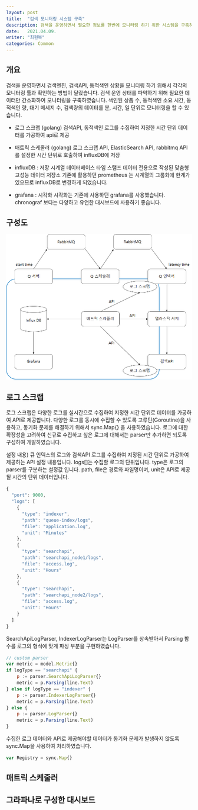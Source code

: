 ```yaml
---
layout: post
title:  "검색 모니터링 시스템 구축"
description: 검색을 운영하면서 필요한 정보를 한번에 모니터링 하기 위한 시스템을 구축하였습니다."
date:   2021.04.09.
writer: "최현복"
categories: Common
---
```


## 개요
검색을 운영하면서 검색엔진, 검색API, 동적색인 상황을 모니터링 하기 위해서 각각의 모니터링 툴과 확인하는 방법이 달랐습니다. 검색 운영 상태를 파악하기 위해 필요한 데이터만 간소화하여 모니터링을 구축하였습니다. 색인된 상품 수, 동적색인 소요 시간, 동적색인 량, 대기 메세지 수, 검색량의 데이터를 분, 시간, 일 단위로 모니터링을 할 수 있습니다.

- 로그 스크랩 (golang)
검색API, 동적색인 로그를 수집하여 지정한 시간 단위 데이터를 가공하여 api로 제공 

- 매트릭 스케줄러 (golang)
로그 스크랩 API, ElasticSearch API, rabbitmq API 를 설정한 시간 단위로 호출하여 influxDB에 저장

- influxDB : 저장
시계열 데이터베이스
타임 스탬프 데이터 전용으로 작성된 맞춤형 고성능 데이터 저장소
기존에 활용하던 prometheus 는 시계열의 그룹화에 한계가 있으므로 
influxDB로 변경하게 되었습니다.

- grafana : 시각화
시각화는 기존에 사용하던 grafana를 사용했습니다.
chronograf 보다는 다양하고 유연한 대시보드에 사용하기 좋습니다.

## 구성도
![/images/2021-04-09-Commom-Monitoring-System/system.png](/images/2021-04-09-Commom-Monitoring-System/system.png)

## 로그 스크랩
로그 스크랩은 다양한 로그를 실시간으로 수집하여 지정한 시간 단위로 데이터를 가공하여 API로 제공합니다.
다양한 로그를 동시에 수집할 수 있도록 고루틴(Goroutine)을 사용하고, 동기화 문제를 해결하기 위해서 sync.Map{} 을 사용하였습니다.
로그에 대한 확장성을 고려하여 신규로 수집하고 싶은 로그에 대해서는 parser만 추가하면 되도록 구성하여 개발하였습니다.

설정 내용)
큐 인덱스의 로그와 검색API 로그를 수집하여 지정된 시간 단위로 가공하여 제공하는 API 설정 내용입니다.
logs[]는 수집할 로그의 단위입니다.
type은 로그의 parser를 구분하는 설정값 입니다.
path, file은 경로와 파일명이며, unit은 API로 제공될 시간의 단위 데이터입니다.

```jsx
{
  "port": 9000,
  "logs": [
    {
      "type": "indexer",
      "path": "queue-index/logs",
      "file": "application.log",
      "unit": "Minutes"
    },
    {
      "type": "searchapi",
      "path": "searchapi_node1/logs",
      "file": "access.log",
      "unit": "Hours"
    },
    {
      "type": "searchapi",
      "path": "searchapi_node2/logs",
      "file": "access.log",
      "unit": "Hours"
    }
  ]
}
```

SearchApiLogParser, IndexerLogParser는 LogParser를 상속받아서
Parsing 함수를 로그의 형식에 맞게 파싱 부분을 구현하였습니다.
```jsx
// custom parser
var metric = model.Metric{}
if logType == "searchapi" {
	p := parser.SearchApiLogParser{}
	metric = p.Parsing(line.Text)
} else if logType == "indexer" {
	p := parser.IndexerLogParser{}
	metric = p.Parsing(line.Text)
} else {
	p := parser.LogParser{}
	metric = p.Parsing(line.Text)
}
```

수집한 로그 데이터와 API로 제공해야할 데이터가 동기화 문제가 발생하지 않도록
sync.Map을 사용하여 처리하였습니다.
```jsx
var Registry = sync.Map{}
```

## 매트릭 스케줄러

## 그라파나로 구성한 대시보드
